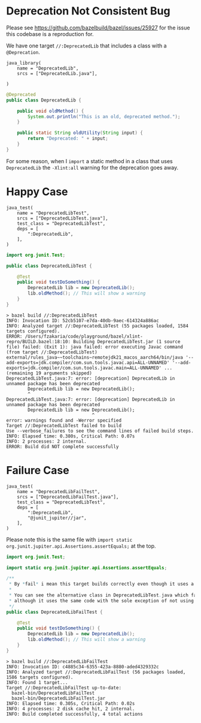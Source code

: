 # Deprecation Not Consistent Bug

Please see https://github.com/bazelbuild/bazel/issues/25927 for the issue this codebase is a reproduction for.

We have one target `//:DeprecatedLib` that includes a class with a `@Deprecation`.

```starlark
java_library(
    name = "DeprecatedLib",
    srcs = ["DeprecatedLib.java"],

)
```

```java
@Deprecated
public class DeprecatedLib {

    public void oldMethod() {
        System.out.println("This is an old, deprecated method.");
    }

    public static String oldUtility(String input) {
        return "Deprecated: " + input;
    }
}
```

For some reason, when I `import` a static method in a class that uses `DeprecatedLib` the `-Xlint:all` warning for the deprecation goes away.

# Happy Case

```starlark
java_test(
    name = "DeprecatedLibTest",
    srcs = ["DeprecatedLibTest.java"],
    test_class = "DeprecatedLibTest",
    deps = [
        ":DeprecatedLib",
    ],
)
```
```java
import org.junit.Test;

public class DeprecatedLibTest {

    @Test
    public void testDoSomething() {
        DeprecatedLib lib = new DeprecatedLib();
        lib.oldMethod(); // This will show a warning
    }
}
```
```console
> bazel build //:DeprecatedLibTest
INFO: Invocation ID: 52cb5107-e7da-40db-9aec-614324a886ac
INFO: Analyzed target //:DeprecatedLibTest (55 packages loaded, 1584 targets configured).
ERROR: /Users/fzakaria/code/playground/bazel/xlint-repro/BUILD.bazel:18:10: Building DeprecatedLibTest.jar (1 source file) failed: (Exit 1): java failed: error executing Javac command (from target //:DeprecatedLibTest) external/rules_java~~toolchains~remotejdk21_macos_aarch64/bin/java '--add-exports=jdk.compiler/com.sun.tools.javac.api=ALL-UNNAMED' '--add-exports=jdk.compiler/com.sun.tools.javac.main=ALL-UNNAMED' ... (remaining 19 arguments skipped)
DeprecatedLibTest.java:7: error: [deprecation] DeprecatedLib in unnamed package has been deprecated
        DeprecatedLib lib = new DeprecatedLib();
        ^
DeprecatedLibTest.java:7: error: [deprecation] DeprecatedLib in unnamed package has been deprecated
        DeprecatedLib lib = new DeprecatedLib();
                                ^
error: warnings found and -Werror specified
Target //:DeprecatedLibTest failed to build
Use --verbose_failures to see the command lines of failed build steps.
INFO: Elapsed time: 0.380s, Critical Path: 0.07s
INFO: 2 processes: 2 internal.
ERROR: Build did NOT complete successfully
```

# Failure Case
```starlark
java_test(
    name = "DeprecatedLibFailTest",
    srcs = ["DeprecatedLibFailTest.java"],
    test_class = "DeprecatedLibTest",
    deps = [
        ":DeprecatedLib",
        "@junit_jupiter//jar",
    ],
)
```
Please note this is the same file with `import static org.junit.jupiter.api.Assertions.assertEquals;` at the top.

```java
import org.junit.Test;

import static org.junit.jupiter.api.Assertions.assertEquals;

/**
 * By *fail* i mean this target builds correctly even though it uses a deprecated library.
 * 
 * You can see the alternative class in DeprecatedLibTest.java which fails to build
 * although it uses the same code with the sole exception of not using jupiter static assertions.
 */
public class DeprecatedLibFailTest {

    @Test
    public void testDoSomething() {
        DeprecatedLib lib = new DeprecatedLib();
        lib.oldMethod(); // This will show a warning
    }
}
```
```console
> bazel build //:DeprecatedLibFailTest
INFO: Invocation ID: c4885c34-6355-423a-8880-aded4329332c
INFO: Analyzed target //:DeprecatedLibFailTest (56 packages loaded, 1586 targets configured).
INFO: Found 1 target...
Target //:DeprecatedLibFailTest up-to-date:
  bazel-bin/DeprecatedLibFailTest
  bazel-bin/DeprecatedLibFailTest.jar
INFO: Elapsed time: 0.305s, Critical Path: 0.02s
INFO: 4 processes: 2 disk cache hit, 2 internal.
INFO: Build completed successfully, 4 total actions
```
